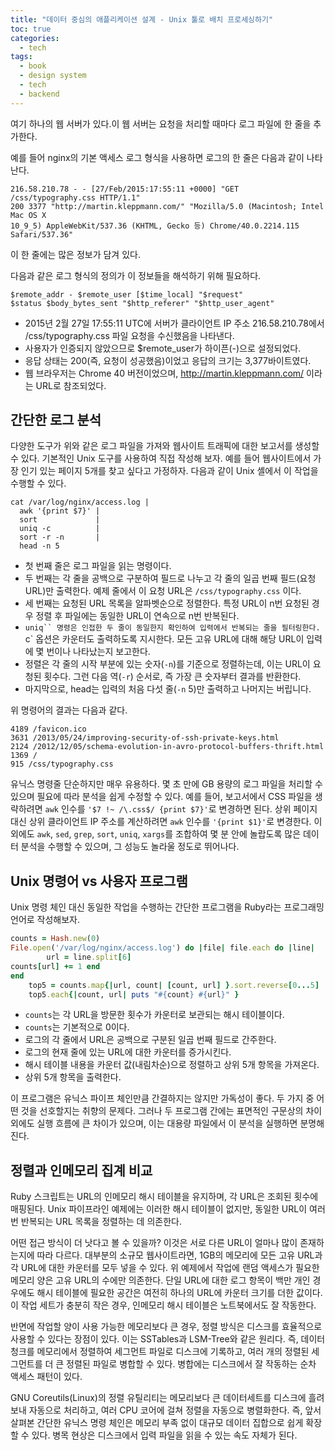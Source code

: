 ```yaml
---
title: "데이터 중심의 애플리케이션 설계 - Unix 툴로 배치 프로세싱하기"
toc: true
categories:
  - tech
tags:
  - book
  - design system
  - tech
  - backend
---
```


여기 하나의 웹 서버가 있다.이 웹 서버는 요청을 처리할 때마다 로그 파일에 한 줄을 추가한다.

예를 들어 nginx의 기본 액세스 로그 형식을 사용하면 로그의 한 줄은 다음과 같이 나타난다.

```
216.58.210.78 - - [27/Feb/2015:17:55:11 +0000] "GET /css/typography.css HTTP/1.1"
200 3377 "http://martin.kleppmann.com/" "Mozilla/5.0 (Macintosh; Intel Mac OS X
10_9_5) AppleWebKit/537.36 (KHTML, Gecko 등) Chrome/40.0.2214.115 Safari/537.36"
```

이 한 줄에는 많은 정보가 담겨 있다.

다음과 같은 로그 형식의 정의가 이 정보들을 해석하기 위해 필요하다.

```
$remote_addr - $remote_user [$time_local] "$request"
$status $body_bytes_sent "$http_referer" "$http_user_agent"
```

- 2015년 2월 27일 17:55:11 UTC에 서버가 클라이언트 IP 주소 216.58.210.78에서 /css/typography.css 파일 요청을 수신했음을 나타낸다.
- 사용자가 인증되지 않았으므로 $remote_user가 하이픈(-)으로 설정되었다.
- 응답 상태는 200(즉, 요청이 성공했음)이었고 응답의 크기는 3,377바이트였다.
- 웹 브라우저는 Chrome 40 버전이었으며, http://martin.kleppmann.com/ 이라는 URL로 참조되었다.

## 간단한 로그 분석

다양한 도구가 위와 같은 로그 파일을 가져와 웹사이트 트래픽에 대한 보고서를 생성할 수 있다.
기본적인 Unix 도구를 사용하여 직접 작성해 보자.
예를 들어 웹사이트에서 가장 인기 있는 페이지 5개를 찾고 싶다고 가정하자.
다음과 같이 Unix 셸에서 이 작업을 수행할 수 있다.

```
cat /var/log/nginx/access.log |
  awk '{print $7}' |
  sort             |
  uniq -c          |
  sort -r -n       |
  head -n 5
```

- 첫 번째 줄은 로그 파일을 읽는 명령이다.
- 두 번째는 각 줄을 공백으로 구분하여 필드로 나누고 각 줄의 일곱 번째 필드(요청 URL)만 출력한다. 예제 줄에서 이 요청 URL은 `/css/typography.css` 이다.
- 세 번째는 요청된 URL 목록을 알파벳순으로 정렬한다. 특정 URL이 n번 요청된 경우 정렬 후 파일에는 동일한 URL이 연속으로 n번 반복된다.
- ` uniq`` 명령은 인접한 두 줄이 동일한지 확인하여 입력에서 반복되는 줄을 필터링한다.  `c` 옵션은 카운터도 출력하도록 지시한다. 모든 고유 URL에 대해 해당 URL이 입력에 몇 번이나 나타났는지 보고한다.
- 정렬은 각 줄의 시작 부분에 있는 숫자(`-n`)를 기준으로 정렬하는데, 이는 URL이 요청된 횟수다. 그런 다음 역(`-r`) 순서로, 즉 가장 큰 숫자부터 결과를 반환한다.
- 마지막으로, head는 입력의 처음 다섯 줄(`-n` 5)만 출력하고 나머지는 버립니다.

위 명령어의 결과는 다음과 같다.

```
4189 /favicon.ico
3631 /2013/05/24/improving-security-of-ssh-private-keys.html
2124 /2012/12/05/schema-evolution-in-avro-protocol-buffers-thrift.html
1369 /
915 /css/typography.css
```

유닉스 명령줄 단순하지만 매우 유용하다. 몇 초 만에 GB 용량의 로그 파일을 처리할 수 있으며 필요에 따라 분석을 쉽게 수정할 수 있다.
예를 들어, 보고서에서 CSS 파일을 생략하려면 `awk` 인수를 `'$7 !~ /\.css$/ {print $7}'`로 변경하면 된다.
상위 페이지 대신 상위 클라이언트 IP 주소를 계산하려면 `awk` 인수를 `'{print $1}'`로 변경한다.
이외에도 `awk`, `sed`, `grep`, `sort`, `uniq`, `xargs`를 조합하여 몇 분 안에 놀랍도록 많은 데이터 분석을 수행할 수 있으며, 그 성능도 놀라울 정도로 뛰어나다.

## Unix 명령어 vs 사용자 프로그램

Unix 명령 체인 대신 동일한 작업을 수행하는 간단한 프로그램을 Ruby라는 프로그래밍 언어로 작성해보자.

```ruby
counts = Hash.new(0)
File.open('/var/log/nginx/access.log') do |file| file.each do |line|
        url = line.split[6]
counts[url] += 1 end
end
    top5 = counts.map{|url, count| [count, url] }.sort.reverse[0...5]
    top5.each{|count, url| puts "#{count} #{url}" }
```

- `counts`는 각 URL을 방문한 횟수가 카운터로 보관되는 해시 테이블이다.
- `counts`는 기본적으로 0이다.
- 로그의 각 줄에서 URL은 공백으로 구분된 일곱 번째 필드로 간주한다.
- 로그의 현재 줄에 있는 URL에 대한 카운터를 증가시킨다.
- 해시 테이블 내용을 카운터 값(내림차순)으로 정렬하고 상위 5개 항목을 가져온다.
- 상위 5개 항목을 출력한다.

이 프로그램은 유닉스 파이프 체인만큼 간결하지는 않지만 가독성이 좋다. 두 가지 중 어떤 것을 선호할지는 취향의 문제다. 그러나 두 프로그램 간에는 표면적인 구문상의 차이 외에도 실행 흐름에 큰 차이가 있으며, 이는 대용량 파일에서 이 분석을 실행하면 분명해진다.

## 정렬과 인메모리 집계 비교

Ruby 스크립트는 URL의 인메모리 해시 테이블을 유지하며, 각 URL은 조회된 횟수에 매핑된다.
Unix 파이프라인 예제에는 이러한 해시 테이블이 없지만, 동일한 URL이 여러 번 반복되는 URL 목록을 정렬하는 데 의존한다.

어떤 접근 방식이 더 낫다고 볼 수 있을까?
이것은 서로 다른 URL이 얼마나 많이 존재하는지에 따라 다르다.
대부분의 소규모 웹사이트라면, 1GB의 메모리에 모든 고유 URL과 각 URL에 대한 카운터를 모두 넣을 수 있다.
위 예제에서 작업에 랜덤 액세스가 필요한 메모리 양은 고유 URL의 수에만 의존한다.
단일 URL에 대한 로그 항목이 백만 개인 경우에도 해시 테이블에 필요한 공간은 여전히 하나의 URL에 카운터 크기를 더한 값이다.
이 작업 세트가 충분히 작은 경우, 인메모리 해시 테이블은 노트북에서도 잘 작동한다.

반면에 작업할 양이 사용 가능한 메모리보다 큰 경우, 정렬 방식은 디스크를 효율적으로 사용할 수 있다는 장점이 있다.
이는 SSTables과 LSM-Tree와 같은 원리다. 즉, 데이터 청크를 메모리에서 정렬하여 세그먼트 파일로 디스크에 기록하고, 여러 개의 정렬된 세그먼트를 더 큰 정렬된 파일로 병합할 수 있다. 병합에는 디스크에서 잘 작동하는 순차 액세스 패턴이 있다.

GNU Coreutils(Linux)의 정렬 유틸리티는 메모리보다 큰 데이터세트를 디스크에 흘려보내 자동으로 처리하고, 여러 CPU 코어에 걸쳐 정렬을 자동으로 병렬화한다. 즉, 앞서 살펴본 간단한 유닉스 명령 체인은 메모리 부족 없이 대규모 데이터 집합으로 쉽게 확장할 수 있다.
병목 현상은 디스크에서 입력 파일을 읽을 수 있는 속도 자체가 된다.
